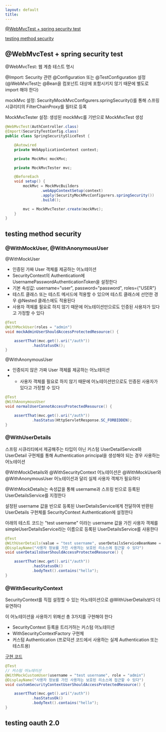 ```yaml
---
layout: default
title:
---
```


[@WebMvcTest + spring security test](#webmvctest--spring-security-test)

[testing method security](#testing-method-security)


## @WebMvcTest + spring security test

@WebMvcTest: 웹 계층 테스트 명시 

@Import: Security 관련 @Configuration 또는 @TestConfiguration 설정 (@WebMvcTest는 @Bean을 컴포넌트 대상에 포함시키지 않기 때문에 별도로 import 해야 한다)

mockMvc 설정: SecurityMockMvcConfigurers.springSecurity()를 통해 스프링 시큐리티의 FilterChainProxy를 필터로 등록

MockMvcTester 설정: 생성된 mockMvc를 기반으로 MockMvcTest 생성

```java
@WebMvcTest(AuthController.class)
@Import(SecurityTestConfig.class)
public class SpringSecuritySliceTest {

    @Autowired
    private WebApplicationContext context;

    private MockMvc mockMvc;

    private MockMvcTester mvc;

    @BeforeEach
    void setup() {
        mockMvc = MockMvcBuilders
                .webAppContextSetup(context)
                .apply(SecurityMockMvcConfigurers.springSecurity())
                .build();

        mvc = MockMvcTester.create(mockMvc);
    }
}
```


## testing method security

### @WithMockUser, @WithAnonymousUser

@WithMockUser
- 인증된 가짜 User 객체를 제공하는 어노테이션
- SecurityContext의 Authentication에 UsernamePasswordAuthenticationToken을 설정한다
- 기본 속성값: username="user", password="password", roles={"USER"}
- 테스트 클래스 또는 테스트 메서드에 적용할 수 있으며 테스트 클래스에 선언한 경우 @Nested 클래스에도 적용된다
- 사용자 객체를 필요로 하지 않기 때문에 어노테이션만으로도 인증된 사용자가 있다고 가정할 수 있다

```java
@Test
@WithMockUser(roles = "admin")
void mockAdminUserShouldAccessProtectedResource() {

    assertThat(mvc.get().uri("/auth"))
            .hasStatusOk();
}
```

@WithAnonymousUser
- 인증되지 않은 가짜 User 객체를 제공하는 어노테이션
- - 사용자 객체를 필요로 하지 않기 때문에 어노테이션만으로도 인증된 사용자가 있다고 가정할 수 있다

```java
@Test
@WithAnonymousUser
void normalUserCannotAccessProtectedResource() {

    assertThat(mvc.get().uri("/auth"))
            .hasStatus(HttpServletResponse.SC_FORBIDDEN);
}
```

### @WithUserDetails

스프링 시큐리티에서 제공해주는 타입이 아닌 커스텀 UserDetailService와 UserDetail 구현체를 통해 Authentication principal을 생성해야 되는 경우 사용하는 어노테이션

@WithMockDetails와 @WithSecurityContext 어노테이션은 @WithMockUser와 @WithAnonymousUser 어노테이션과 달리 실제 사용자 객체가 필요하다

@WithMockDetails는 속성값을 통해 username과 스프링 빈으로 등록된 UserDetailsService를 지정한다

설정된 username 값을 빈으로 등록된 UserDetailsService에게 전달하여 반환된 UserDetails 구현체를 SecurityContext Authentication에 설정한다

아래의 테스트 코드는 "test username" 이라는 username 값을 가진 사용자 객체를 simpleUserDetailsService라는 이름으로 등록된 UserDetailsService를 사용한다

```java
@Test
@WithUserDetails(value = "test username", userDetailsServiceBeanName = "simpleUserDetailsService")
@DisplayName("사용자 정보를 가진 사용자는 보호된 리소스에 접근할 수 있다")
void userDetailsUserShouldAccessProtectedResource() {

    assertThat(mvc.get().uri("/auth"))
            .hasStatusOk()
            .bodyText().contains("hello");
}
```


### @WithSecurityContext

SecurityContext를 직접 설정할 수 있는 어노테이션으로 @WithUserDetails보다 더 유연하다

이 어노테이션을 사용하기 위해선 총 3가지를 구현해야 한다
- SecurityContext 등록을 트리거하는 커스텀 어노테이션
- WithSecurityContextFactory 구현체
- 커스텀 Authentication (프로덕션 코드에서 사용하는 실제 Authentication 또는 테스트용)

[구현 코드](../src/test/java/hansanhha/slice/SecurityTestConfig.java)

```java
@Test
// 커스텀 어노테이션
@WithMockCustomUser(username = "test username", role = "admin")
@DisplayName("사용자 정보를 가진 사용자는 보호된 리소스에 접근할 수 있다")
void customSecurityContextUserShouldAccessProtectedResource() {

    assertThat(mvc.get().uri("/auth"))
            .hasStatusOk()
            .bodyText().contains("hello");
}
```

## testing oauth 2.0